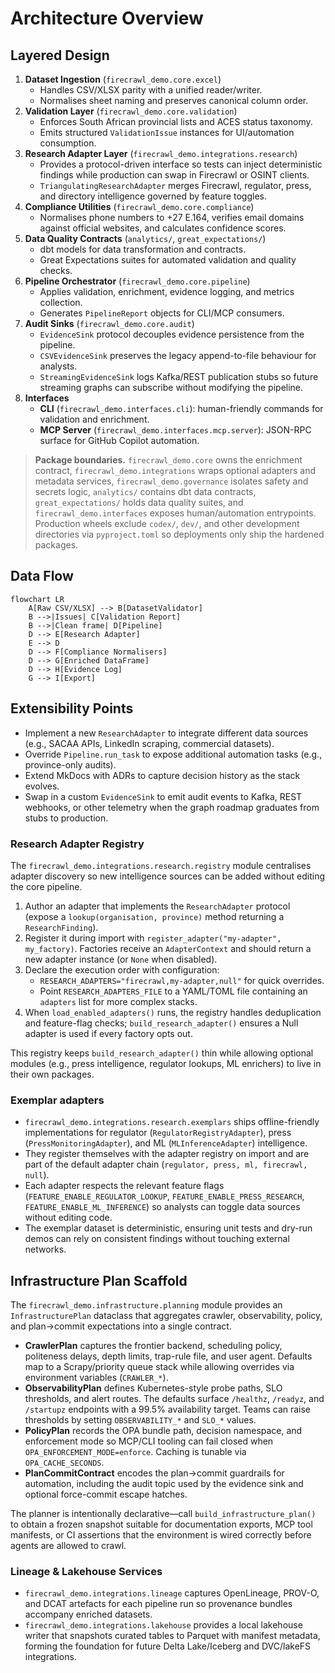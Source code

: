 # Architecture Overview

## Layered Design

1. **Dataset Ingestion** (`firecrawl_demo.core.excel`)
   - Handles CSV/XLSX parity with a unified reader/writer.
   - Normalises sheet naming and preserves canonical column order.
2. **Validation Layer** (`firecrawl_demo.core.validation`)
   - Enforces South African provincial lists and ACES status taxonomy.
   - Emits structured `ValidationIssue` instances for UI/automation consumption.
3. **Research Adapter Layer** (`firecrawl_demo.integrations.research`)
   - Provides a protocol-driven interface so tests can inject deterministic findings while production can swap in Firecrawl or OSINT clients.
   - `TriangulatingResearchAdapter` merges Firecrawl, regulator, press, and directory intelligence governed by feature toggles.
4. **Compliance Utilities** (`firecrawl_demo.core.compliance`)
   - Normalises phone numbers to +27 E.164, verifies email domains against official websites, and calculates confidence scores.
5. **Data Quality Contracts** (`analytics/`, `great_expectations/`)
   - dbt models for data transformation and contracts.
   - Great Expectations suites for automated validation and quality checks.
6. **Pipeline Orchestrator** (`firecrawl_demo.core.pipeline`)
   - Applies validation, enrichment, evidence logging, and metrics collection.
   - Generates `PipelineReport` objects for CLI/MCP consumers.
7. **Audit Sinks** (`firecrawl_demo.core.audit`)
   - `EvidenceSink` protocol decouples evidence persistence from the pipeline.
   - `CSVEvidenceSink` preserves the legacy append-to-file behaviour for analysts.
   - `StreamingEvidenceSink` logs Kafka/REST publication stubs so future streaming graphs can subscribe without modifying the pipeline.
8. **Interfaces**
   - **CLI** (`firecrawl_demo.interfaces.cli`): human-friendly commands for validation and enrichment.
   - **MCP Server** (`firecrawl_demo.interfaces.mcp.server`): JSON-RPC surface for GitHub Copilot automation.

> **Package boundaries.** `firecrawl_demo.core` owns the enrichment contract, `firecrawl_demo.integrations` wraps optional adapters and metadata services, `firecrawl_demo.governance` isolates safety and secrets logic, `analytics/` contains dbt data contracts, `great_expectations/` holds data quality suites, and `firecrawl_demo.interfaces` exposes human/automation entrypoints. Production wheels exclude `codex/`, `dev/`, and other development directories via `pyproject.toml` so deployments only ship the hardened packages.

## Data Flow

```mermaid
flowchart LR
    A[Raw CSV/XLSX] --> B[DatasetValidator]
    B -->|Issues| C[Validation Report]
    B -->|Clean frame| D[Pipeline]
    D --> E[Research Adapter]
    E --> D
    D --> F[Compliance Normalisers]
    D --> G[Enriched DataFrame]
    D --> H[Evidence Log]
    G --> I[Export]
```

## Extensibility Points

- Implement a new `ResearchAdapter` to integrate different data sources (e.g., SACAA APIs, LinkedIn scraping, commercial datasets).
- Override `Pipeline.run_task` to expose additional automation tasks (e.g., province-only audits).
- Extend MkDocs with ADRs to capture decision history as the stack evolves.
- Swap in a custom `EvidenceSink` to emit audit events to Kafka, REST webhooks, or other telemetry when the graph roadmap graduates from stubs to production.

### Research Adapter Registry

The `firecrawl_demo.integrations.research.registry` module centralises adapter discovery so new intelligence sources can be added without editing the core pipeline.

1. Author an adapter that implements the `ResearchAdapter` protocol (expose a `lookup(organisation, province)` method returning a `ResearchFinding`).
2. Register it during import with `register_adapter("my-adapter", my_factory)`. Factories receive an `AdapterContext` and should return a new adapter instance (or `None` when disabled).
3. Declare the execution order with configuration:
   - `RESEARCH_ADAPTERS="firecrawl,my-adapter,null"` for quick overrides.
   - Point `RESEARCH_ADAPTERS_FILE` to a YAML/TOML file containing an `adapters` list for more complex stacks.
4. When `load_enabled_adapters()` runs, the registry handles deduplication and feature-flag checks; `build_research_adapter()` ensures a Null adapter is used if every factory opts out.

This registry keeps `build_research_adapter()` thin while allowing optional modules (e.g., press intelligence, regulator lookups, ML enrichers) to live in their own packages.

### Exemplar adapters

- `firecrawl_demo.integrations.research.exemplars` ships offline-friendly implementations for regulator (`RegulatorRegistryAdapter`), press (`PressMonitoringAdapter`), and ML (`MLInferenceAdapter`) intelligence.
- They register themselves with the adapter registry on import and are part of the default adapter chain (`regulator, press, ml, firecrawl, null`).
- Each adapter respects the relevant feature flags (`FEATURE_ENABLE_REGULATOR_LOOKUP`, `FEATURE_ENABLE_PRESS_RESEARCH`, `FEATURE_ENABLE_ML_INFERENCE`) so analysts can toggle data sources without editing code.
- The exemplar dataset is deterministic, ensuring unit tests and dry-run demos can rely on consistent findings without touching external networks.

## Infrastructure Plan Scaffold

The `firecrawl_demo.infrastructure.planning` module provides an `InfrastructurePlan` dataclass that aggregates crawler, observability, policy, and plan→commit expectations into a single contract.

- **CrawlerPlan** captures the frontier backend, scheduling policy, politeness delays, depth limits, trap-rule file, and user agent. Defaults map to a Scrapy/priority queue stack while allowing overrides via environment variables (`CRAWLER_*`).
- **ObservabilityPlan** defines Kubernetes-style probe paths, SLO thresholds, and alert routes. The defaults surface `/healthz`, `/readyz`, and `/startupz` endpoints with a 99.5% availability target. Teams can raise thresholds by setting `OBSERVABILITY_*` and `SLO_*` values.
- **PolicyPlan** records the OPA bundle path, decision namespace, and enforcement mode so MCP/CLI tooling can fail closed when `OPA_ENFORCEMENT_MODE=enforce`. Caching is tunable via `OPA_CACHE_SECONDS`.
- **PlanCommitContract** encodes the plan→commit guardrails for automation, including the audit topic used by the evidence sink and optional force-commit escape hatches.

The planner is intentionally declarative—call `build_infrastructure_plan()` to obtain a frozen snapshot suitable for documentation exports, MCP tool manifests, or CI assertions that the environment is wired correctly before agents are allowed to crawl.

### Lineage & Lakehouse Services

- `firecrawl_demo.integrations.lineage` captures OpenLineage, PROV-O, and DCAT artefacts for each pipeline run so provenance bundles accompany enriched datasets.
- `firecrawl_demo.integrations.lakehouse` provides a local lakehouse writer that snapshots curated tables to Parquet with manifest metadata, forming the foundation for future Delta Lake/Iceberg and DVC/lakeFS integrations.
